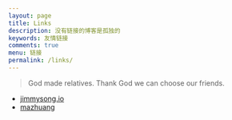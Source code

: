 ```yaml
---
layout: page
title: Links
description: 没有链接的博客是孤独的
keywords: 友情链接
comments: true
menu: 链接
permalink: /links/
---
```


> God made relatives. Thank God we can choose our friends.

* [jimmysong.io](https://jimmysong.io/)
* [mazhuang](http://mazhuang.org)
